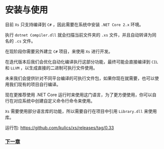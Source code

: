 # 安装与使用
目前 `Xs` 只支持编译到 `C#` ，因此需要在系统中安装 `.NET Core 2.x` 环境。  

执行 `dotnet Compiler.dll` 就会扫描当前文件夹的 `.xs` 文件，并且自动转译为同名的 `.cs` 文件。  

在现阶段你需要另外建立 `C#` 项目，来使用 `Xs` 进行开发。

在迭代版本后我们会优化自动化编译执行这部分功能，最终可能会直接编译到 `CIL` 和 `LLVM` ，以生成直接的二进制可执行文件使用。

未来我们会提供针对不同平台编译的可执行文件包，如果你现在就需要，也可以使用我们现有的项目自行编译。

现在更推荐使用 .NET Core 运行时来使用这门语言，为了更方便使用，你可以自行在对应系统中创建自定义命令行命令来使用。

`Xs` 需要使用部分语言库的功能，所以需要自行在项目中引用 `Library.dll` 来使用库。

运行包:
<https://github.com/kulics/xs/releases/tag/0.33>

### [下一章](basic-grammar.md)
